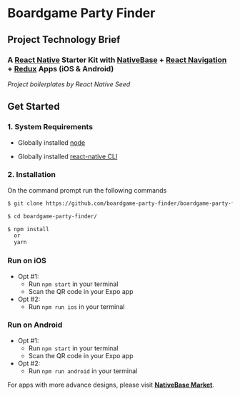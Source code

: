 # Boardgame Party Finder


## Project Technology Brief
### A [React Native](https://facebook.github.io/react-native/docs/getting-started.html) Starter Kit with [NativeBase](https://nativebase.io/) + [React Navigation](https://reactnavigation.org/) + [Redux](https://github.com/reactjs/redux) Apps (iOS & Android)

*Project boilerplates by React Native Seed*

## Get Started

### 1. System Requirements

* Globally installed [node](https://nodejs.org/en/)

* Globally installed [react-native CLI](https://facebook.github.io/react-native/docs/getting-started.html)


### 2. Installation

On the command prompt run the following commands

```sh
$ git clone https://github.com/boardgame-party-finder/boardgame-party-finder.git

$ cd boardgame-party-finder/

$ npm install
  or
  yarn
```

### Run on iOS

 * Opt #1:
 	* Run `npm start` in your terminal
	* Scan the QR code in your Expo app
 * Opt #2:
	* Run `npm run ios` in your terminal

### Run on Android

  * Opt #1:
	* Run `npm start` in your terminal
	* Scan the QR code in your Expo app
  * Opt #2:
	* Run `npm run android` in your terminal


For apps with more advance designs, please visit **[NativeBase Market](https://market.nativebase.io/)**.
